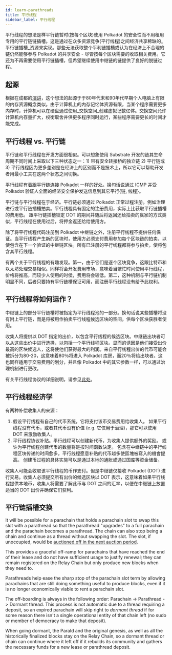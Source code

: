 ```yaml
---
id: learn-parathreads
title: 平行线程
sidebar_label: 平行线程
---
```


平行线程的想法是样平行链暂时(按每个区块)使用 Polkadot 的安全性而不用租用专用的平行链链插槽。这是通过在众多资源竞争(平行线程)之间经济共享稀缺的_平行链插槽_资源来实现。那些无法获取整个平利链插槽或认为在经济上不合理的链仍然能够参与 Polkadot 的共享安全 - 尽管按每个区块需要的收取相关费用。它还为不再需要使用平行链插槽，但希望继续使用中继链的链提供了良好的脱链过程。

## 起源

根据在成都的[演讲](https://v.douyu.com/show/a4Jj7llO5q47Dk01)，这个想法的起源于于80年代末和90年代早期个人电脑上有限的内存资源概念类似。由于计算机上的内存记忆体资源有限，当某个程序需要更多内存时，计算机可以在硬盘通过使用_交换空间_创建虚拟记数亿体。交换空间允许计算机内存量扩大，权衡取舍并供更多程序同时运行，某些程序需要更长的时间才能完成。

## 平行线程 vs. 平行链

平行链和平行线程在开发方面很相似。可以想象使用 Substrate 开发的链其生命周期不同时间上采取以下三种状态之一：1) 带有安全转接桥的独立链 2) 平行链或 3) 平行线程因为更多差别是在经济上的区别而不是技术上，所以它可以帮助开发者用最小工夫在这两个状态之间切换。

平行线程有着跟平行链连接 Polkadot 一样的好处。换句话说通过 ICMP 并受 Polkadot 验证人全面的经济安全保护发送信息到其它平行{链, 线程}。

平行链与平行线程在于经济。平行链必须通过 Polkadot 正常过程注册。例如治理进行或平行链插槽拍卖。平行线程具有固定的注册费用，实际上比获取平行链插槽的费用低。 跟平行链插槽锁定 DOT 的期间并随后将返回还给拍卖的赢家的方式类似，平行线程在使用过后，将押金返还给给使用方。

除了将平行线程代码注册到 Polkadot 中继链之外，注册平行线程不提供任何保证。当平行线程产生新的区块时，使用方必须支付费用参加每个区块链的拍卖，以使包含在下一个验证的中继链区块。所有已注册的平行线程都将参与拍卖，使将包含其平行线程。

有两个关于平行线程的有趣发现。第一，由于它们是逐个区块竞争，这跟比特币和以太坊处理交易相似。同样将会开发费用市场，意味着当繁忙时间使用平行线程，价格将推高，而较少人使用的时侯，费用将会较低。第二，这种机制与平行链机制明显不同，后者只要持有平行链槽保证可用，而注册平行线程没有给予此权利。

## 平行线程将如何运作？

中继链上的部分平行链槽将被指定为平行线程池的一部分。换句话说某些插槽将没有附上平行链，而是将被用作拍卖平行线程候选区块的空间，供每个区块获胜者使用。

收集人将提供以 DOT 指定的出价，以包含平行线程的候选区块。中继链出块者可以从这些出价中进行选择，以包括一个平行线程区块。显而的诱因是他们接受出价最高的区块候选人，这将使他们获得最大的利润。来自平行线程出价的代币可能会被拆分为80-20，这意味着80％将进入 Polkadot 库房，而20％将给出块者。这也同样适用于交易费用的划分，并且像 Polkadot 中的其它参数一样，可以通过治理机制进行更改。

有关平行线程协议的详细说明，请参见[此处](https://hackmd.io/UcOOzoyDR9WJpQBZICtg3Q?both#Parathread-Protocol)。

## 平行线程经济学

有两种补偿收集人的来源：

1. 假设平行线程有自己的代币系统，它将支付该币交易费用给收集人。 如果平行线程没有代币，或者其代币没有价值 (e.g. 它仅用于治理)，那它可以使用 DOT 来激励收集人。
2. 平行线程协议补贴。平行线程可以创建新代币，为收集人提供额外的奖励。 或许为平行线程创建代币的数量将是按时间函数決定。 包含在中继链中的平行线程区块传递的时间愈多，平行线程愿意补贴的代币越多使區塊被寫入的機會提高。 创建币过程的具体实施可以是通过本地的通胀或通过国库等资金储备。

收集人可能会收取该平行线程的币作支付。但是中继链仅接收 Polkadot  (DOT) 进行交易。收集人必须提交所有出价的候选区块以 DOT 表示，这意味着如果平行线程提供本地币，收集人将需要了解此币与 DOT 之间的汇率，以便在中继链上放置适当的 DOT 出价并确保它们获利。

## 平行链插槽交换

It will be possible for a parachain that holds a parachain slot to swap this slot with a parathread so that the parathread "upgrades" to a full parachain and the parachain becomes a parathread. The chain can also stop being a chain and continue as a thread without swapping the slot. The slot, if unoccupied, would be [auctioned off in the next auction period](learn-auction).

This provides a graceful off-ramp for parachains that have reached the end of their lease and do not have sufficient usage to justify renewal; they can remain registered on the Relay Chain but only produce new blocks when they need to.

Parathreads help ease the sharp stop of the parachain slot term by allowing parachains that are still doing something useful to produce blocks, even if it is no longer economically viable to rent a parachain slot.

The off-boarding is always in the following order: Parachain -> Parathread -> Dormant thread. This process is not automatic due to a thread requiring a deposit, so an expired parachain will skip right to _dormant thread_ if for some reason there isn't a single operational entity of that chain left (no sudo or member of democracy to make that deposit).

When going dormant, the ParaId and the original genesis, as well as all the historically finalized blocks stay on the Relay Chain, so a dormant thread or chain can continue where it left off if it rebuilds its community and gathers the necessary funds for a new lease or parathread deposit.
